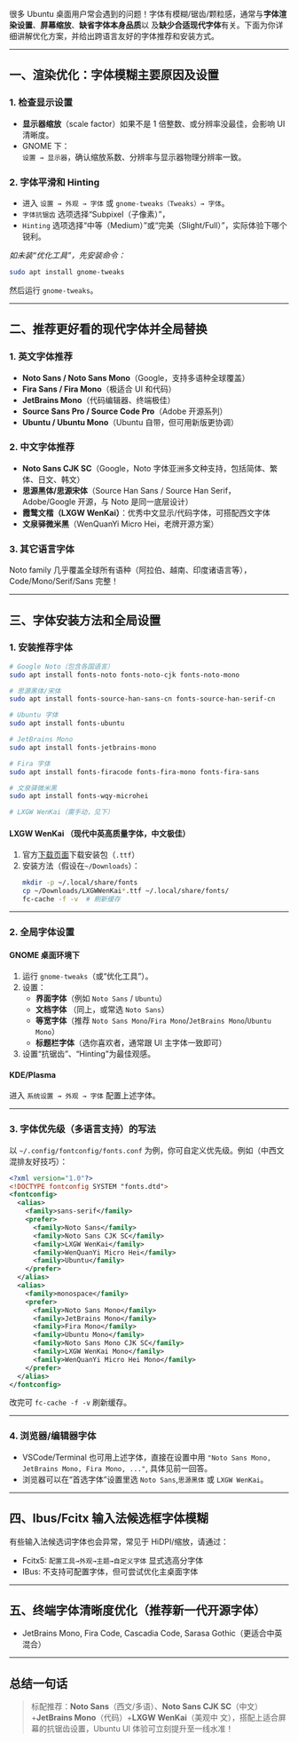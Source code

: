 很多 Ubuntu 桌面用户常会遇到的问题！字体有模糊/锯齿/颗粒感，通常与**字体渲染设置**、**屏幕缩放**、**缺省字体本身品质**以
及**缺少合适现代字体**有关。下面为你详细讲解优化方案，并给出跨语言友好的字体推荐和安装方式。

---

## 一、**渲染优化：字体模糊主要原因及设置**

### 1. 检查显示设置

-   **显示器缩放**（scale factor）如果不是 1 倍整数、或分辨率没最佳，会影响 UI 清晰度。
-   GNOME 下：  
    `设置 → 显示器`，确认缩放系数、分辨率与显示器物理分辨率一致。

### 2. 字体平滑和 Hinting

-   进入 `设置 → 外观 → 字体` 或 `gnome-tweaks（Tweaks）→ 字体`。
-   `字体抗锯齿` 选项选择“Subpixel（子像素）”，
-   `Hinting` 选项选择“中等（Medium）”或“完美（Slight/Full）”，实际体验下哪个锐利。

_如未装“优化工具”，先安装命令：_

```bash
sudo apt install gnome-tweaks
```

然后运行 `gnome-tweaks`。

---

## 二、**推荐更好看的现代字体并全局替换**

### 1. 英文字体推荐

-   **Noto Sans / Noto Sans Mono**（Google，支持多语种全球覆盖）
-   **Fira Sans / Fira Mono**（极适合 UI 和代码）
-   **JetBrains Mono**（代码编辑器、终端极佳）
-   **Source Sans Pro / Source Code Pro**（Adobe 开源系列）
-   **Ubuntu / Ubuntu Mono**（Ubuntu 自带，但可用新版更协调）

### 2. 中文字体推荐

-   **Noto Sans CJK SC**（Google，Noto 字体亚洲多文种支持，包括简体、繁体、日文、韩文）
-   **思源黑体/思源宋体**（Source Han Sans / Source Han Serif，Adobe/Google 开源，与 Noto 是同一底层设计）
-   **霞鹜文楷（LXGW WenKai）**：优秀中文显示/代码字体，可搭配西文字体
-   **文泉驿微米黑**（WenQuanYi Micro Hei，老牌开源方案）

### 3. 其它语言字体

Noto family 几乎覆盖全球所有语种（阿拉伯、越南、印度诸语言等），Code/Mono/Serif/Sans 完整！

---

## 三、**字体安装方法和全局设置**

### 1. 安装推荐字体

```bash
# Google Noto（包含各国语言）
sudo apt install fonts-noto fonts-noto-cjk fonts-noto-mono

# 思源黑体/宋体
sudo apt install fonts-source-han-sans-cn fonts-source-han-serif-cn

# Ubuntu 字体
sudo apt install fonts-ubuntu

# JetBrains Mono
sudo apt install fonts-jetbrains-mono

# Fira 字体
sudo apt install fonts-firacode fonts-fira-mono fonts-fira-sans

# 文泉驿微米黑
sudo apt install fonts-wqy-microhei

# LXGW WenKai（需手动，见下）
```

#### **LXGW WenKai** （现代中英高质量字体，中文极佳）

1. 官方[下载页面](https://github.com/lxgw/LxgwWenKai/releases)下载安装包（`.ttf`）
2. 安装方法（假设在`~/Downloads`）：
    ```bash
    mkdir -p ~/.local/share/fonts
    cp ~/Downloads/LXGWWenKai*.ttf ~/.local/share/fonts/
    fc-cache -f -v  # 刷新缓存
    ```

---

### 2. 全局字体设置

#### GNOME 桌面环境下

1. 运行 `gnome-tweaks`（或“优化工具”）。
2. 设置：
    - **界面字体**（例如 `Noto Sans` / `Ubuntu`）
    - **文档字体** （同上，或常选 `Noto Sans`）
    - **等宽字体**（推荐 `Noto Sans Mono`/`Fira Mono`/`JetBrains Mono`/`Ubuntu Mono`）
    - **标题栏字体**（选你喜欢者，通常跟 UI 主字体一致即可）
3. 设置“抗锯齿”、“Hinting”为最佳观感。

#### KDE/Plasma

进入 `系统设置 → 外观 → 字体` 配置上述字体。

---

### 3. 字体优先级（多语言支持）的写法

以 `~/.config/fontconfig/fonts.conf` 为例，你可自定义优先级。例如（中西文混排友好技巧）：

```xml
<?xml version="1.0"?>
<!DOCTYPE fontconfig SYSTEM "fonts.dtd">
<fontconfig>
  <alias>
    <family>sans-serif</family>
    <prefer>
      <family>Noto Sans</family>
      <family>Noto Sans CJK SC</family>
      <family>LXGW WenKai</family>
      <family>WenQuanYi Micro Hei</family>
      <family>Ubuntu</family>
    </prefer>
  </alias>
  <alias>
    <family>monospace</family>
    <prefer>
      <family>Noto Sans Mono</family>
      <family>JetBrains Mono</family>
      <family>Fira Mono</family>
      <family>Ubuntu Mono</family>
      <family>Noto Sans Mono CJK SC</family>
      <family>LXGW WenKai Mono</family>
      <family>WenQuanYi Micro Hei Mono</family>
    </prefer>
  </alias>
</fontconfig>
```

改完可 `fc-cache -f -v` 刷新缓存。

---

### 4. 浏览器/编辑器字体

-   VSCode/Terminal 也可用上述字体，直接在设置中用 `"Noto Sans Mono, JetBrains Mono, Fira Mono, ..."`, 具体见前一回答。
-   浏览器可以在“首选字体”设置里选 `Noto Sans`,`思源黑体` 或 `LXGW WenKai`。

---

## 四、Ibus/Fcitx 输入法候选框字体模糊

有些输入法候选词字体也会异常，常见于 HiDPI/缩放，请通过：

-   Fcitx5: `配置工具→外观→主题→自定义字体` 显式选高分字体
-   IBus: 不支持可配置字体，但可尝试优化主桌面字体

---

## 五、终端字体清晰度优化（推荐新一代开源字体）

-   JetBrains Mono, Fira Code, Cascadia Code, Sarasa Gothic（更适合中英混合）

---

## 总结一句话

> 标配推荐：**Noto Sans**（西文/多语）、**Noto Sans CJK SC**（中文）+**JetBrains Mono**（代码）+**LXGW WenKai**（美观中
> 文），搭配上适合屏幕的抗锯齿设置，Ubuntu UI 体验可立刻提升至一线水准！
